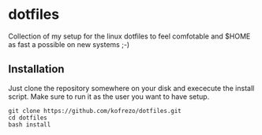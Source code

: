 # dotfiles

Collection of my setup for the linux dotfiles to feel comfotable and $HOME as
fast a possible on new systems ;-)

## Installation

Just clone the repository somewhere on your disk and exececute the install
script. Make sure to run it as the user you want to have setup.

    git clone https://github.com/kofrezo/dotfiles.git
    cd dotfiles
    bash install

